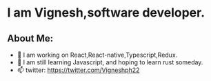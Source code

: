 
<!--
**VigneshHariharan/VigneshHariharan** is a ✨ _special_ ✨ repository because its `README.md` (this file) appears on your GitHub profile.
-->
# I am Vignesh,software developer.

## About Me:
- 🔭 I am working on React,React-native,Typescript,Redux.
- 🌱 I am still learning Javascript, and hoping to learn rust someday. 
- 📫 twitter: https://twitter.com/Vigneshph22

